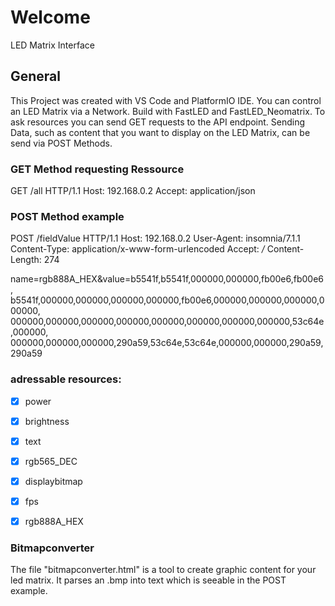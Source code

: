 # Welcome
LED Matrix Interface


## General
This Project was created with VS Code and PlatformIO IDE. You can control an LED Matrix via a Network. Build with FastLED and FastLED_Neomatrix. To ask resources you can send GET requests to the API endpoint. Sending Data, such as content that you want to display on the LED Matrix, can be send via POST Methods.

### GET Method requesting Ressource
GET /all HTTP/1.1 
Host: 192.168.0.2 
Accept: application/json

### POST Method example
POST /fieldValue HTTP/1.1
Host: 192.168.0.2
User-Agent: insomnia/7.1.1
Content-Type: application/x-www-form-urlencoded Accept: */*
Content-Length: 274

name=rgb888A_HEX&value=b5541f,b5541f,000000,000000,fb00e6,fb00e6, b5541f,000000,000000,000000,000000,fb00e6,000000,000000,000000,000000, 000000,000000,000000,000000,000000,000000,000000,000000,53c64e,000000, 000000,000000,000000,290a59,53c64e,53c64e,000000,000000,290a59,290a59

### adressable resources:
* [x] power
* [x] brightness
* [x] text
* [x] rgb565_DEC
* [x] displaybitmap
* [x] fps
* [x] rgb888A_HEX


### Bitmapconverter
The file "bitmapconverter.html" is a tool to create graphic content for your led matrix. It parses an .bmp into text which is seeable in the POST example. 

